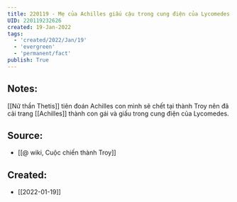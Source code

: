 ```yaml
---
title: 220119 - Mẹ của Achilles giấu cậu trong cung điện của Lycomedes
UID: 220119232626
created: 19-Jan-2022
tags:
  - 'created/2022/Jan/19'
  - 'evergreen'
  - 'permanent/fact'
publish: True
---
```

## Notes:
[[Nữ thần Thetis]] tiên đoán Achilles con mình sẽ chết tại thành Troy nên đã cải trang [[Achilles]] thành con gái và giấu trong cung điện của Lycomedes.

## Source:
- [[@ wiki, Cuộc chiến thành Troy]]


## Created:
- [[2022-01-19]]
